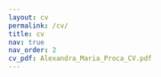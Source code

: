 ```yaml
---
layout: cv
permalink: /cv/
title: cv
nav: true
nav_order: 2
cv_pdf: Alexandra_Maria_Proca_CV.pdf
---
```

